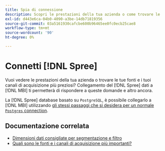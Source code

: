 ```yaml
---
title: Spia di connessione
description: Scopri le prestazioni della tua azienda o come trovare le fonti e i canali di acquisizione più importanti.
exl-id: d443e6ca-04b0-4090-a3be-14db71819356
source-git-commit: 03a5161930cafcbe600b96465ee0fc0ecb25cae8
workflow-type: tm+mt
source-wordcount: '90'
ht-degree: 0%

---
```


# Connetti [!DNL Spree]

Vuoi vedere le prestazioni della tua azienda o trovare le tue fonti e i tuoi canali di acquisizione più preziosi? Collegamento del [!DNL Spree] dati a [!DNL MBI] ti permetterà di rispondere a queste domande e altro ancora.

La [!DNL Spree] database basato su `PostgreSQL`, è possibile collegarlo a [!DNL MBI] utilizzando [gli stessi passaggi che si desidera per un normale `Postgres` connection](../integrations/postgresql.md).

## Documentazione correlata

* [Dimensioni dati consigliate per segmentazione e filtro](../../../best-practices/segment-filter.md)
* [Quali sono le fonti e i canali di acquisizione più importanti?](../../analysis/most-value-source-channel.md)
